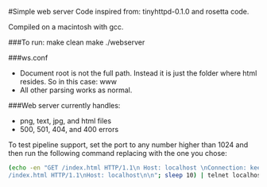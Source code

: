 #Simple web server
Code inspired from: tinyhttpd-0.1.0 and rosetta code.

Compiled on a macintosh with gcc. 

###To run: 
	make clean
	make
	./webserver

###ws.conf
* Document root is not the full path. Instead it is just the folder where html resides. So in this case: www
* All other parsing works as normal.

###Web server currently handles: 
* png, text, jpg, and html files
* 500, 501, 404, and 400 errors


To test pipeline support, set the port to any number higher than 1024 and then run the
following command replacing <your port number> with the one you chose:

```bash
(echo -en "GET /index.html HTTP/1.1\n Host: localhost \nConnection: keep-alive\n\nGET
/index.html HTTP/1.1\nHost: localhost\n\n"; sleep 10) | telnet localhost <your port number>
```
